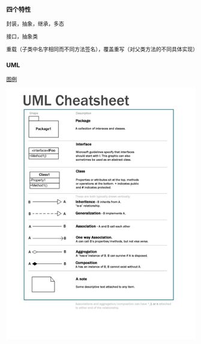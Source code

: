### 四个特性

封装，抽象，继承，多态

接口，抽象类

重载（子类中名字相同而不同方法签名），覆盖重写（对父类方法的不同具体实现）


### UML

[图例](https://github.com/gdhucoder/Algorithms4/blob/master/designpattern/pic/umlcheatsheet.jpg)

![](src/main/resources/file/umlcheatsheet.jpg)